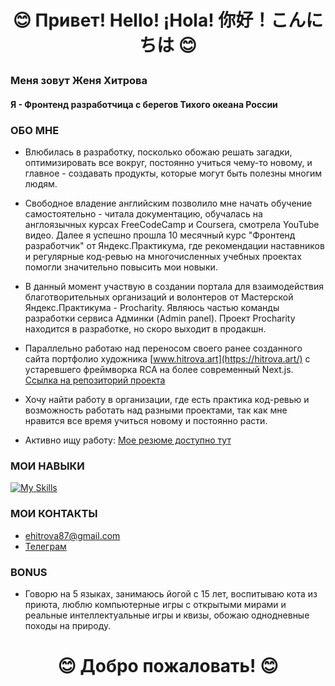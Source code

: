 
# <p align="center">:blush: Привет! Hello! ¡Hola! 你好！こんにちは :blush:</p>
### Меня зовут Женя Хитрова
#### Я - Фронтенд разработчица с берегов Тихого океана России

### ОБО МНЕ
- Влюбилась в разработку, посколько обожаю решать загадки, оптимизировать все вокруг, постоянно учиться чему-то новому, и главное - создавать продукты, которые могут быть полезны многим людям.

- Свободное владение английским позволило мне начать обучение самостоятельно - читала документацию, обучалась на англоязычных курсах FreeCodeCamp и Coursera, смотрела YouTube видео. Далее я успешно прошла 10 месячный курс "Фронтенд разработчик" от Яндекс.Практикума, где рекомендации наставников и регулярные код-ревью на многочисленных учебных проектах помогли значительно повысить мои новыки.
  
- В данный момент участвую в создании портала для взаимодействия благотворительных организаций и волонтеров от Мастерской Яндекс.Практикума - Procharity. Являюсь частью команды разработки сервиса Админки (Admin panel). Проект Procharity находится в разработке, но скоро выходит в продакшн.
  
- Параллельно работаю над переносом своего ранее созданного сайта портфолио художника [www.hitrova.art](https://hitrova.art/) с уcтаревшего фреймворка RCA на более современный Next.js. [Ссылка на репозиторий проекта](https://github.com/z-hit/art-portfolio)
  
- Хочу найти работу в организации, где есть практика код-ревью и возможность работать над разными проектами, так как мне нравится все время учиться новому и постоянно расти.
  
- Активно ищу работу: [Мое резюме доступно тут](https://vladivostok.hh.ru/applicant/resumes/view?resume=b12aefe0ff0914f5450039ed1f49394d37546f)

### МОИ НАВЫКИ

[![My Skills](https://skillicons.dev/icons?i=js,ts,html,css,sass,react,redux,nextjs,git,github,npm,yarn,postman,webpack,jest,cypress,figma,vscode&perline=9)](https://skillicons.dev)

### МОИ КОНТАКТЫ

- ehitrova87@gmail.com
- [Телеграм](https://t.me/jarotea)

### BONUS 
- Говорю на 5 языках, занимаюсь йогой с 15 лет, воспитываю кота из приюта, люблю компьютерные игры с открытыми мирами и реальные интеллектуальные игры и квизы, обожаю однодневные походы на природу.

# <p align="center">:blush: Добро пожаловать! :blush:</p>

